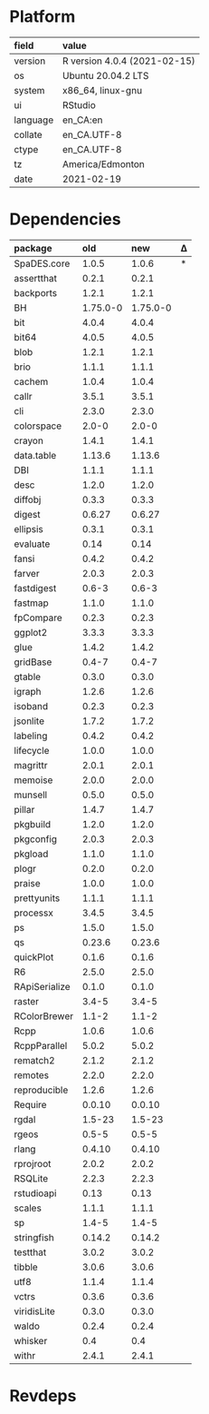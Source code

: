 # Platform

|field    |value                        |
|:--------|:----------------------------|
|version  |R version 4.0.4 (2021-02-15) |
|os       |Ubuntu 20.04.2 LTS           |
|system   |x86_64, linux-gnu            |
|ui       |RStudio                      |
|language |en_CA:en                     |
|collate  |en_CA.UTF-8                  |
|ctype    |en_CA.UTF-8                  |
|tz       |America/Edmonton             |
|date     |2021-02-19                   |

# Dependencies

|package       |old      |new      |Δ  |
|:-------------|:--------|:--------|:--|
|SpaDES.core   |1.0.5    |1.0.6    |*  |
|assertthat    |0.2.1    |0.2.1    |   |
|backports     |1.2.1    |1.2.1    |   |
|BH            |1.75.0-0 |1.75.0-0 |   |
|bit           |4.0.4    |4.0.4    |   |
|bit64         |4.0.5    |4.0.5    |   |
|blob          |1.2.1    |1.2.1    |   |
|brio          |1.1.1    |1.1.1    |   |
|cachem        |1.0.4    |1.0.4    |   |
|callr         |3.5.1    |3.5.1    |   |
|cli           |2.3.0    |2.3.0    |   |
|colorspace    |2.0-0    |2.0-0    |   |
|crayon        |1.4.1    |1.4.1    |   |
|data.table    |1.13.6   |1.13.6   |   |
|DBI           |1.1.1    |1.1.1    |   |
|desc          |1.2.0    |1.2.0    |   |
|diffobj       |0.3.3    |0.3.3    |   |
|digest        |0.6.27   |0.6.27   |   |
|ellipsis      |0.3.1    |0.3.1    |   |
|evaluate      |0.14     |0.14     |   |
|fansi         |0.4.2    |0.4.2    |   |
|farver        |2.0.3    |2.0.3    |   |
|fastdigest    |0.6-3    |0.6-3    |   |
|fastmap       |1.1.0    |1.1.0    |   |
|fpCompare     |0.2.3    |0.2.3    |   |
|ggplot2       |3.3.3    |3.3.3    |   |
|glue          |1.4.2    |1.4.2    |   |
|gridBase      |0.4-7    |0.4-7    |   |
|gtable        |0.3.0    |0.3.0    |   |
|igraph        |1.2.6    |1.2.6    |   |
|isoband       |0.2.3    |0.2.3    |   |
|jsonlite      |1.7.2    |1.7.2    |   |
|labeling      |0.4.2    |0.4.2    |   |
|lifecycle     |1.0.0    |1.0.0    |   |
|magrittr      |2.0.1    |2.0.1    |   |
|memoise       |2.0.0    |2.0.0    |   |
|munsell       |0.5.0    |0.5.0    |   |
|pillar        |1.4.7    |1.4.7    |   |
|pkgbuild      |1.2.0    |1.2.0    |   |
|pkgconfig     |2.0.3    |2.0.3    |   |
|pkgload       |1.1.0    |1.1.0    |   |
|plogr         |0.2.0    |0.2.0    |   |
|praise        |1.0.0    |1.0.0    |   |
|prettyunits   |1.1.1    |1.1.1    |   |
|processx      |3.4.5    |3.4.5    |   |
|ps            |1.5.0    |1.5.0    |   |
|qs            |0.23.6   |0.23.6   |   |
|quickPlot     |0.1.6    |0.1.6    |   |
|R6            |2.5.0    |2.5.0    |   |
|RApiSerialize |0.1.0    |0.1.0    |   |
|raster        |3.4-5    |3.4-5    |   |
|RColorBrewer  |1.1-2    |1.1-2    |   |
|Rcpp          |1.0.6    |1.0.6    |   |
|RcppParallel  |5.0.2    |5.0.2    |   |
|rematch2      |2.1.2    |2.1.2    |   |
|remotes       |2.2.0    |2.2.0    |   |
|reproducible  |1.2.6    |1.2.6    |   |
|Require       |0.0.10   |0.0.10   |   |
|rgdal         |1.5-23   |1.5-23   |   |
|rgeos         |0.5-5    |0.5-5    |   |
|rlang         |0.4.10   |0.4.10   |   |
|rprojroot     |2.0.2    |2.0.2    |   |
|RSQLite       |2.2.3    |2.2.3    |   |
|rstudioapi    |0.13     |0.13     |   |
|scales        |1.1.1    |1.1.1    |   |
|sp            |1.4-5    |1.4-5    |   |
|stringfish    |0.14.2   |0.14.2   |   |
|testthat      |3.0.2    |3.0.2    |   |
|tibble        |3.0.6    |3.0.6    |   |
|utf8          |1.1.4    |1.1.4    |   |
|vctrs         |0.3.6    |0.3.6    |   |
|viridisLite   |0.3.0    |0.3.0    |   |
|waldo         |0.2.4    |0.2.4    |   |
|whisker       |0.4      |0.4      |   |
|withr         |2.4.1    |2.4.1    |   |

# Revdeps

